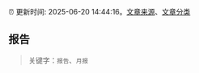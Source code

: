 :alarm_clock: 更新时间: 2025-06-20 14:44:16。[文章来源](/README.md)、[文章分类](/TAGS.md)

## 报告


> 关键字：`报告`、`月报`



